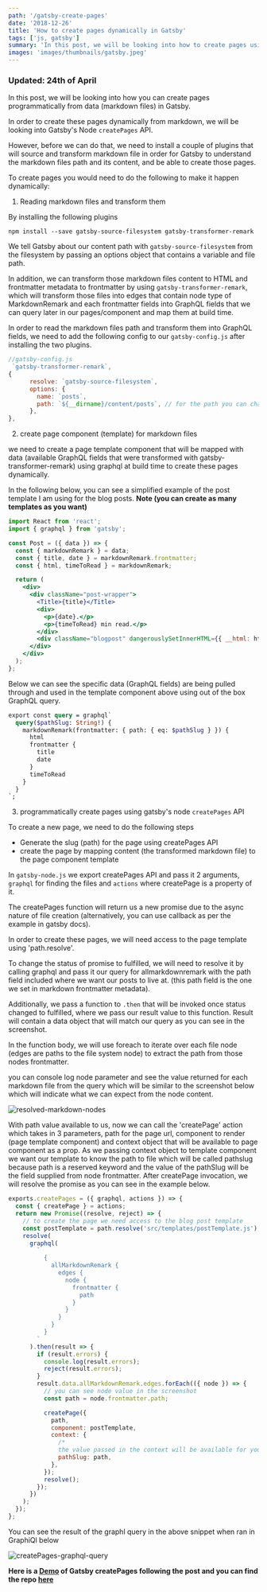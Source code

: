```yaml
---
path: '/gatsby-create-pages'
date: '2018-12-26'
title: 'How to create pages dynamically in Gatsby'
tags: ['js, gatsby']
summary: 'In this post, we will be looking into how to create pages using createPages'
images: 'images/thumbnails/gatsby.jpeg'
---
```


### Updated: 24th of April

In this post, we will be looking into how you can create pages programmatically from data (markdown files) in Gatsby.

In order to create these pages dynamically from markdown, we will be looking into Gatsby's Node `createPages` API.

However, before we can do that, we need to install a couple of plugins that will source and transform markdown file in order for Gatsby to understand the markdown files path and its content, and be able to create those pages.

To create pages you would need to do the following to make it happen dynamically:

1. Reading markdown files and transform them

By installing the following plugins

```text
npm install --save gatsby-source-filesystem gatsby-transformer-remark
```

We tell Gatsby about our content path with `gatsby-source-filesystem` from the filesystem by passing an options object that contains a variable and file path.

In addition, we can transform those markdown files content to HTML and frontmatter metadata to frontmatter by using `gatsby-transformer-remark`, which will transform those files into edges that contain node type of MarkdownRemark and each frontmatter fields into GraphQL fields that we can query later in our pages/component and map them at build time.

In order to read the markdown files path and transform them into GraphQL fields, we need to add the following config to our `gatsby-config.js` after installing the two plugins.

```javascript
//gatsby-config.js
 `gatsby-transformer-remark`,
{
      resolve: `gatsby-source-filesystem`,
      options: {
        name: `posts`,
        path: `${__dirname}/content/posts`, // for the path you can change it based on your preferred folder structure
      },
},
```

2. create page component (template) for markdown files

we need to create a page template component that will be mapped with data (available GraphQL fields that were transformed with gatsby-transformer-remark) using graphql at build time to create these pages dynamically.

In the following below, you can see a simplified example of the post template I am using for the blog posts. **Note (you can create as many templates as you want)**

```jsx
import React from 'react';
import { graphql } from 'gatsby';

const Post = ({ data }) => {
  const { markdownRemark } = data;
  const { title, date } = markdownRemark.frontmatter;
  const { html, timeToRead } = markdownRemark;

  return (
    <div>
      <div className="post-wrapper">
        <Title>{title}</Title>
        <div>
          <p>{date}.</p>
          <p>{timeToRead} min read.</p>
        </div>
        <div className="blogpost" dangerouslySetInnerHTML={{ __html: html }} />
      </div>
    </div>
  );
};
```

Below we can see the specific data (GraphQL fields) are being pulled through and used in the template component above using out of the box GraphQL query.

```graphql
export const query = graphql`
  query($pathSlug: String!) {
    markdownRemark(frontmatter: { path: { eq: $pathSlug } }) {
      html
      frontmatter {
        title
        date
      }
      timeToRead
    }
  }
`;
```

3. programmatically create pages using gatsby's node `createPages` API

To create a new page, we need to do the following steps

- Generate the slug (path) for the page using createPages API
- create the page by mapping content (the transformed markdown file) to the page component template

In `gatsby-node.js` we export createPages API and pass it 2 arguments, `graphql` for finding the files and `actions` where createPage is a property of it.

The createPages function will return us a new promise due to the async nature of file creation (alternatively, you can use callback as per the example in gatsby docs).

In order to create these pages, we will need access to the page template using 'path.resolve'.

To change the status of promise to fulfilled, we will need to resolve it by calling graphql and pass it our query for allmarkdownremark with the path field included where we want our posts to live at. (this path field is the one we set in markdown frontmatter metadata).

Additionally, we pass a function to `.then` that will be invoked once status changed to fulfilled, where we pass our result value to this function. Result will contain a data object that will match our query as you can see in the screenshot.

In the function body, we will use foreach to iterate over each file node (edges are paths to the file system node) to extract the path from those nodes frontmatter.

you can console log node parameter and see the value returned for each markdown file from the query which will be similar to the screenshot below which will indicate what we can expect from the node content.

![resolved-markdown-nodes](./gatsby-node.png)

With path value available to us, now we can call the 'createPage' action which takes in 3 parameters, path for the page url, component to render (page template component) and context object that will be available to page component as a prop.
As we passing context object to template component we want our template to know the path to file which will be called pathslug because path is a reserved keyword and the value of the pathSlug will be the field supplied from node frontmatter. After createPage invocation, we will resolve the promise as you can see in the example below.

```javascript
exports.createPages = ({ graphql, actions }) => {
  const { createPage } = actions;
  return new Promise((resolve, reject) => {
    // to create the page we need access to the blog post template
    const postTemplate = path.resolve('src/templates/postTemplate.js');
    resolve(
      graphql(
        `
          {
            allMarkdownRemark {
              edges {
                node {
                  frontmatter {
                    path
                  }
                }
              }
            }
          }
        `
      ).then(result => {
        if (result.errors) {
          console.log(result.errors);
          reject(result.errors);
        }
        result.data.allMarkdownRemark.edges.forEach(({ node }) => {
          // you can see node value in the screenshot
          const path = node.frontmatter.path;

          createPage({
            path,
            component: postTemplate,
            context: {
              /*
              the value passed in the context will be available for you to use in your page queries as a GraphQL variable, as per the template snippet */
              pathSlug: path,
            },
          });
          resolve();
        });
      })
    );
  });
};
```

You can see the result of the graphl query in the above snippet when ran in GraphiQl below

![createPages-graphql-query](./graphql-query.png)

**Here is a [Demo](https://peaceful-davinci-7ffc1f.netlify.com/) of Gatsby createPages following the post and you can find the repo [here](https://github.com/gabroun/gatsby-starter-example)**
